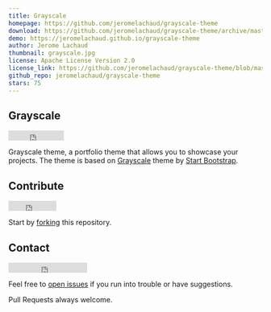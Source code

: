 ```yaml
---
title: Grayscale
homepage: https://github.com/jeromelachaud/grayscale-theme
download: https://github.com/jeromelachaud/grayscale-theme/archive/master.zip
demo: https://jeromelachaud.github.io/grayscale-theme
author: Jerome Lachaud
thumbnail: grayscale.jpg
license: Apache License Version 2.0
license_link: https://github.com/jeromelachaud/grayscale-theme/blob/master/LICENCE
github_repo: jeromelachaud/grayscale-theme
stars: 75
---
```


## Grayscale

<iframe
src="http://ghbtns.com/github-btn.html?user=jeromelachaud&repo=grayscale-theme&type=watch&count=true"
allowtransparency="true" frameborder="0" scrolling="0" width="110"
height="20"></iframe>

Grayscale theme, a portfolio theme that allows you to showcase your
projects. The theme is based on
[Grayscale](http://startbootstrap.com/templates/grayscale/) theme by
[Start Bootstrap](http://startbootstrap.com/).

## Contribute

<iframe
src="http://ghbtns.com/github-btn.html?user=jeromelachaud&repo=grayscale-theme&type=fork&count=true"
allowtransparency="true" frameborder="0" scrolling="0" width="95"
height="20"></iframe>

Start by
[forking](https://github.com/jeromelachaud/grayscale-theme/fork) this
repository.

## Contact

<iframe
src="http://ghbtns.com/github-btn.html?user=jeromelachaud&type=follow"
allowtransparency="true" frameborder="0" scrolling="0" width="156"
height="20"></iframe>

Feel free to [open
issues](https://github.com/jeromelachaud/grayscale-theme/issues/new) if
you run into trouble or have suggestions.

Pull Requests always welcome.
